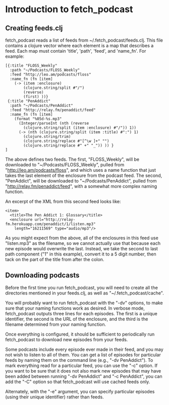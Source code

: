 # Introduction to fetch_podcast

## Creating feeds.clj

fetch\_podcast reads a list of feeds from \~/.fetch_podcast/feeds.clj.
This file contains a clojure vector where each element is a map that
describes a feed.  Each map must contain 'title', 'path', 'feed', and
'name\_fn'.  For example:

    [{:title "FLOSS_Weekly"
      :path "~/Podcasts/FLOSS_Weekly"
      :feed "http://leo.am/podcasts/floss"
      :name_fn (fn [item]
        (-> (item :enclosure)
            (clojure.string/split #"/")
            (reverse)
            (first) ))}
     {:title "PenAddict"
      :path "~/Podcasts/PenAddict"
      :feed "http://relay.fm/penaddict/feed"
      :name_fn (fn [item]
        (format "%05d-%s.mp3"
          (Integer/parseInt (nth (reverse
            (clojure.string/split (item :enclosure) #"/")) 1))
          (-> (nth (clojure.string/split (item :title) #":") 1)
            (clojure.string/trim)
            (clojure.string/replace #"[^\w ]+" "")
            (clojure.string/replace #" +" "_")) )) }
    ]

The above defines two feeds.  The first, "FLOSS\_Weekly", will be
downloaded to "\~/Podcasts/FLOSS\_Weekly", pulled from
"http://leo.am/podcasts/floss", and which uses a name function that
just takes the last element of the enclosure from the podcast feed.
The second, "PenAddict", will be downloaded to "\~/Podcasts/PenAddict",
pulled from "http://relay.fm/penaddict/feed", with a somewhat more
complex naming function.

An excerpt of the XML from this second feed looks like:

    <item>
      <title>The Pen Addict 1: Glossary</title>
      <enclosure url="http://relay-fm.herokuapp.com/penaddict/1/listen.mp3"
        length="16211569" type="audio/mp3"/>

As you might expect from the above, all of the enclosures in this feed
use "listen.mp3" as the filename, so we cannot actually use that
because each new episode would overwrite the last.  Instead, we take
the second to last path component ("1" in this example), convert it to
a 5 digit number, then tack on the part of the title from after the
colon.

## Downloading podcasts

Before the first time you run fetch\_podcast, you will need to create
all the directories mentioned in your feeds.clj, as well as
"\~/.fetch\_podcast/cache".

You will probably want to run fetch\_podcast with the "-dv" options, to make
sure that your naming functions work as desired.  In verbose mode,
fetch\_podcast outputs three lines for each episodes.  The first is a unique
identifier, the second is the URL of the enclosure, and the third is the
filename determined from your naming function.

Once everything is configured, it should be sufficient to periodically
run fetch\_podcast to download new episodes from your feeds.

Some podcasts include every episode ever made in their feed, and you may not
wish to listen to all of them.  You can get a list of episodes for particular
feeds by naming them on the command line (e.g., "-dv PenAddict").  To mark
everything read for a particular feed, you can use the "-c" option.  If you
want to be sure that it does not also mark new episodes that may have been
added between running "-dv PenAddict" and "-c PenAddict", you can add the "-C"
option so that fetch\_podcast will use cached feeds only.

Alternately, with the "-e" argument, you can specify particular episodes (using
their unique identifier) rather than feeds.
